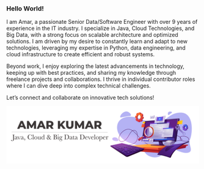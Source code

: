 ### Hello World!
I am Amar, a passionate Senior Data/Software Engineer with over 9 years of experience in the IT industry. I specialize in Java, Cloud Technologies, and Big Data, with a strong focus on scalable architecture and optimized solutions. I am driven by my desire to constantly learn and adapt to new technologies, leveraging my expertise in Python, data engineering, and cloud infrastructure to create efficient and robust systems. 

Beyond work, I enjoy exploring the latest advancements in technology, keeping up with best practices, and sharing my knowledge through freelance projects and collaborations. I thrive in individual contributor roles where I can dive deep into complex technical challenges.

Let’s connect and collaborate on innovative tech solutions!

![](amar-opening.png)
<!--
**amarkum/amarkum** is a ✨ _special_ ✨ repository because its `README.md` (this file) appears on your GitHub profile.

Here are some ideas to get you started:

- 🔭 I’m currently working on ...
- 🌱 I’m currently learning ...
- 👯 I’m looking to collaborate on ...
- 🤔 I’m looking for help with ...
- 💬 Ask me about ...
- 📫 How to reach me: ...
- 😄 Pronouns: ...
- ⚡ Fun fact: ...
-->
